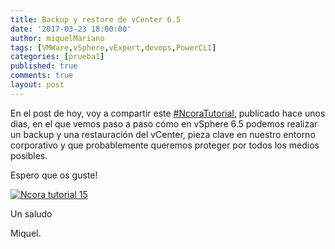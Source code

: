 ```yaml
---
title: Backup y restore de vCenter 6.5
date: '2017-03-23 18:00:00'
author: miquelMariano
tags: [VMWare,vSphere,vExpert,devops,PowerCLI]
categories: [prueba1]
published: true
comments: true
layout: post
---
```


En el post de hoy, voy a compartir este [#NcoraTutorial](https://www.ncora.com/tv/program/ncora-tutorials/), publicado hace unos dias, en el que vemos paso a paso cómo en vSphere 6.5 podemos realizar un backup y una restauración del vCenter, pieza clave en nuestro entorno corporativo y que probablemente queremos proteger por todos los medios posibles.

Espero que os guste!

[![Ncora tutorial 15](https://img.youtube.com/vi/qT5KGAJQJdY/0.jpg)](https://www.youtube.com/watch?v=qT5KGAJQJdY "Backup y restore de vCenter 6.5")

Un saludo

Miquel.